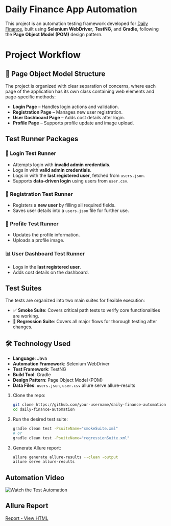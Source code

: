 #  Daily Finance App Automation 

This project is an automation testing framework developed for [Daily Finance](https://dailyfinance.roadtocareer.net/), built using **Selenium WebDriver**, **TestNG**, and **Gradle**, following the **Page Object Model (POM)** design pattern.

# Project Workflow
## 📁 Page Object Model Structure

The project is organized with clear separation of concerns, where each page of the application has its own class containing web elements and page-specific methods:

* **Login Page** – Handles login actions and validation.
* **Registration Page** – Manages new user registration.
* **User Dashboard Page** – Adds cost details after login.
* **Profile Page** – Supports profile update and image upload.

##  Test Runner Packages

### 🔐 Login Test Runner

* Attempts login with **invalid admin credentials**.
* Logs in with **valid admin credentials**.
* Logs in with the **last registered user**, fetched from `users.json`.
* Supports **data-driven login** using users from `user.csv`.

### 📝 Registration Test Runner

* Registers a **new user** by filling all required fields.
* Saves user details into a `users.json` file for further use.

### 👤 Profile Test Runner

* Updates the profile information.
* Uploads a profile image.

### 📊 User Dashboard Test Runner

* Logs in the **last registered user**.
* Adds cost details on the dashboard.

##  Test Suites

The tests are organized into two main suites for flexible execution:

* ✅ **Smoke Suite**: Covers critical path tests to verify core functionalities are working.
* 🔁 **Regression Suite**: Covers all major flows for thorough testing after changes.

## 🛠 Technology Used

* **Language**: Java
* **Automation Framework**: Selenium WebDriver
* **Test Framework**: TestNG
* **Build Tool**: Gradle
* **Design Pattern**: Page Object Model (POM)
* **Data Files**: `users.json`, `user.csv`
allure serve allure-results

1. Clone the repo:

   ```bash
   git clone https://github.com/your-username/daily-finance-automation.git
   cd daily-finance-automation
   ```

2. Run the desired test suite:

   ```bash
   gradle clean test -PsuiteName="smokeSuite.xml"
   # or
   gradle clean test -PsuiteName="regressionSuite.xml"
   ```
3. Generate Allure report:

   ```bash
   allure generate allure-results --clean -output 
   allure serve allure-results
   ```

## Automation Video

![Watch the Test Automation](https://github.com/user-attachments/assets/a56c85bc-aad4-4ee4-aa5e-1722dbae2674)

## Allure Report

[Report - View HTML](http://192.168.0.100:49701/index.html)
